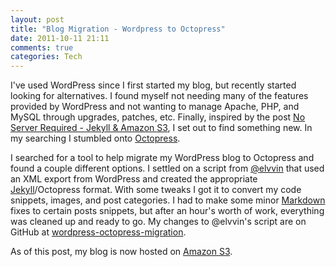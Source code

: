```yaml
---
layout: post
title: "Blog Migration - Wordpress to Octopress"
date: 2011-10-11 21:11
comments: true
categories: Tech
---
```

I've used WordPress since I first started my blog, but recently started looking for 
alternatives. I found myself not needing many of the features provided by WordPress 
and not wanting to manage Apache, PHP, and MySQL through upgrades, patches, etc.
Finally, inspired by the post [No Server Required - Jekyll & Amazon S3](http://www.allthingsdistributed.com/2011/08/Jekyll-amazon-s3.html), I set out to 
find something new. In my searching I stumbled onto [Octopress](http://octopress.org/).

I searched for a tool to help migrate my WordPress blog to Octopress and found a couple 
different options. I settled on a script from [@elvvin](https://twitter.com/#!/elvvin) 
that used an XML export from WordPress and created the appropriate [Jekyll](http://jekyllrb.com/)/Octopress format.
With some tweaks I got it to convert my code snippets, images, and post categories. I had to 
make some minor [Markdown](http://daringfireball.net/projects/markdown/) 
fixes to certain posts snippets, but after an hour's worth of work, everything was cleaned up and ready to go. 
My changes to @elvvin's script are on GitHub at [wordpress-octopress-migration](https://github.com/clstokes/wordpress-octopress-migration).

As of this post, my blog is now hosted on [Amazon S3](http://aws.amazon.com/s3/).

